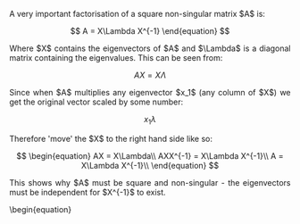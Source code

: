 <div style="text-align: justify">
<p>A very important factorisation of a square non-singular matrix $A$ is:</p>

$$
A = X\Lambda X^{-1}
\end{equation}
$$

<p>Where $X$ contains the eigenvectors of $A$ and $\Lambda$ is a diagonal
matrix containing the eigenvalues. This can be seen from:</p>

$$
\begin{equation}
AX = X\Lambda
\end{equation}
$$

<p>Since when $A$ multiplies any eigenvector $x_1$ (any column of $X$) we get
the original vector scaled by some number:</p>

$$
\begin{equation}
x_1\lambda
\end{equation}
$$

<p>Therefore 'move' the $X$ to the right hand side like so:</p>

$$
\begin{equation}
AX = X\Lambda\\
AXX^{-1} = X\Lambda X^{-1}\\
A = X\Lambda X^{-1}\\
\end{equation}
$$

<p> This shows why $A$ must be square and non-singular - the eigenvectors must
be independent for $X^{-1}$ to exist.</p>
</div>
\begin{equation}
